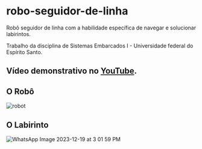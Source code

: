 # robo-seguidor-de-linha
Robô seguidor de linha com a habilidade específica de navegar e solucionar labirintos.

Trabalho da disciplina de Sistemas Embarcados I - Universidade federal do Espírito Santo.

## Vídeo demonstrativo no [YouTube](https://youtu.be/42od_47x8S8).

## O Robô
![robot](https://github.com/MateusSartorio/robo-seguidor-de-linha/assets/69646100/72749fd0-925d-4d86-a08f-0f7dff8bf461)

## O Labirinto
![WhatsApp Image 2023-12-19 at 3 01 59 PM](https://github.com/MateusSartorio/robo-seguidor-de-linha/assets/69646100/2c11934c-82dd-4713-8143-908e6f4abb90)
